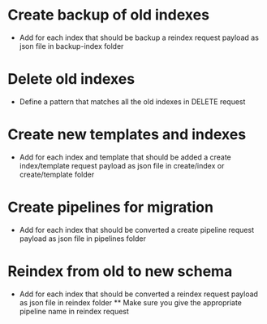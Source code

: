 # Create backup of old indexes #
* Add for each index that should be backup a reindex request payload as json file in backup-index folder 

# Delete old indexes #
* Define a pattern that matches all the old indexes in DELETE request

# Create new templates and indexes #
* Add for each index and template that should be added a create index/template request payload as json file in create/index or create/template folder 

# Create pipelines for migration #
* Add for each index that should be converted a create pipeline request payload as json file in pipelines folder 

# Reindex from old to new schema #
* Add for each index that should be converted a reindex request payload as json file in reindex folder
** Make sure you give the appropriate pipeline name in reindex request